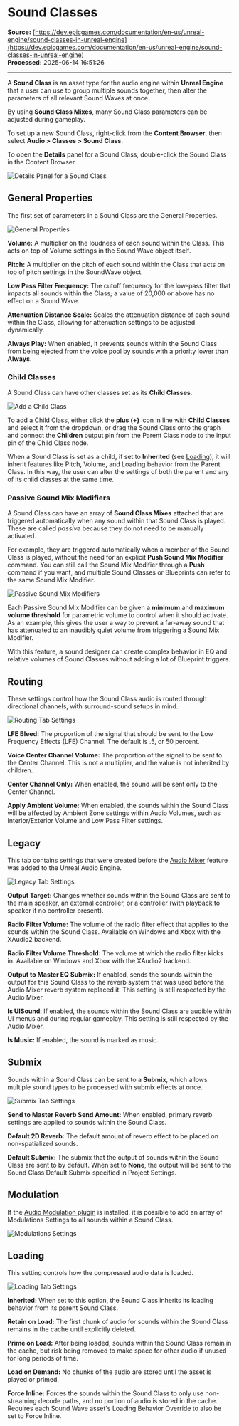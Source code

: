 # Sound Classes

**Source:** [https://dev.epicgames.com/documentation/en-us/unreal-engine/sound-classes-in-unreal-engine](https://dev.epicgames.com/documentation/en-us/unreal-engine/sound-classes-in-unreal-engine)  
**Processed:** 2025-06-14 16:51:26

---

A **Sound Class** is an asset type for the audio engine within **Unreal Engine** that a user can use to group multiple sounds together, then alter the parameters of all relevant Sound Waves at once.

By using **Sound Class Mixes**, many Sound Class parameters can be adjusted during gameplay.

To set up a new Sound Class, right-click from the **Content Browser**, then select **Audio > Classes > Sound Class**.

To open the **Details** panel for a Sound Class, double-click the Sound Class in the Content Browser.

![Details Panel for a Sound Class](https://d1iv7db44yhgxn.cloudfront.net/documentation/images/94b97654-4f92-48ae-bf72-66ad42c9fdc2/01-sound-class-details.png "Details Panel for a Sound Class")

## General Properties

The first set of parameters in a Sound Class are the General Properties.

![General Properties](https://d1iv7db44yhgxn.cloudfront.net/documentation/images/f0d8ec07-cfed-4b3e-b638-5e69f27cb378/02-general-properties.png "General Properties")

**Volume:** A multiplier on the loudness of each sound within the Class. This acts on top of Volume settings in the Sound Wave object itself.

**Pitch:** A multiplier on the pitch of each sound within the Class that acts on top of pitch settings in the SoundWave object.

**Low Pass Filter Frequency:** The cutoff frequency for the low-pass filter that impacts all sounds within the Class; a value of 20,000 or above has no effect on a Sound Wave.

**Attenuation Distance Scale:** Scales the attenuation distance of each sound within the Class, allowing for attenuation settings to be adjusted dynamically.

**Always Play:** When enabled, it prevents sounds within the Sound Class from being ejected from the voice pool by sounds with a priority lower than **Always**.

### Child Classes

A Sound Class can have other classes set as its **Child Classes**.

![Add a Child Class](https://d1iv7db44yhgxn.cloudfront.net/documentation/images/f0b95a67-0327-46d1-8ef8-d818c4d7f707/03-add-child-class.png "Add a Child Class")

To add a Child Class, either click the **plus (+)** icon in line with **Child Classes** and select it from the dropdown, or drag the Sound Class onto the graph and connect the **Children** output pin from the Parent Class node to the input pin of the Child Class node.

When a Sound Class is set as a child, if set to **Inherited** (see [Loading](/documentation/en-us/unreal-engine/sound-classes-in-unreal-engine#loading)), it will inherit features like Pitch, Volume, and Loading behavior from the Parent Class. In this way, the user can alter the settings of both the parent and any of its child classes at the same time.

### Passive Sound Mix Modifiers

A Sound Class can have an array of **Sound Class Mixes** attached that are triggered automatically when any sound within that Sound Class is played. These are called *passive* because they do not need to be manually activated.

For example, they are triggered automatically when a member of the Sound Class is played, without the need for an explicit **Push Sound Mix Modifier** command. You can still call the Sound Mix Modifier through a **Push** command if you want, and multiple Sound Classes or Blueprints can refer to the same Sound Mix Modifier.

![Passive Sound Mix Modifiers](https://d1iv7db44yhgxn.cloudfront.net/documentation/images/5f37c914-3ce7-4f6f-9a10-88eef9128bf4/04-passive-sound-mix-modifiers.png "Passive Sound Mix Modifiers")

Each Passive Sound Mix Modifier can be given a **minimum** and **maximum volume threshold** for parametric volume to control when it should activate. As an example, this gives the user a way to prevent a far-away sound that has attenuated to an inaudibly quiet volume from triggering a Sound Mix Modifier.

With this feature, a sound designer can create complex behavior in EQ and relative volumes of Sound Classes without adding a lot of Blueprint triggers.

## Routing

These settings control how the Sound Class audio is routed through directional channels, with surround-sound setups in mind.

![Routing Tab Settings](https://d1iv7db44yhgxn.cloudfront.net/documentation/images/839a4b17-e9af-498d-a219-cc963037e5bf/05-routing-tab.png "Routing Tab Settings")

**LFE Bleed:** The proportion of the signal that should be sent to the Low Frequency Effects (LFE) Channel. The default is .5, or 50 percent.

**Voice Center Channel Volume:** The proportion of the signal to be sent to the Center Channel. This is not a multiplier, and the value is not inherited by children.

**Center Channel Only:** When enabled, the sound will be sent only to the Center Channel.

**Apply Ambient Volume:** When enabled, the sounds within the Sound Class will be affected by Ambient Zone settings within Audio Volumes, such as Interior/Exterior Volume and Low Pass Filter settings.

## Legacy

This tab contains settings that were created before the [Audio Mixer](/documentation/en-us/unreal-engine/audio-mixer-overview-in-unreal-engine) feature was added to the Unreal Audio Engine.

![Legacy Tab Settings](https://d1iv7db44yhgxn.cloudfront.net/documentation/images/388c1fb4-b79b-430b-a109-ad116ffd1f8a/06-legacy-tab.png "Legacy Tab Settings")

**Output Target:** Changes whether sounds within the Sound Class are sent to the main speaker, an external controller, or a controller (with playback to speaker if no controller present).

**Radio Filter Volume:** The volume of the radio filter effect that applies to the sounds within the Sound Class. Available on Windows and Xbox with the XAudio2 backend.

**Radio Filter Volume Threshold:** The volume at which the radio filter kicks in. Available on Windows and Xbox with the XAudio2 backend.

**Output to Master EQ Submix:** If enabled, sends the sounds within the output for this Sound Class to the reverb system that was used before the Audio Mixer reverb system replaced it. This setting is still respected by the Audio Mixer.

**Is UISound**: If enabled, the sounds within the Sound Class are audible within UI menus and during regular gameplay. This setting is still respected by the Audio Mixer.

**Is Music:** If enabled, the sound is marked as music.

## Submix

Sounds within a Sound Class can be sent to a **Submix**, which allows multiple sound types to be processed with submix effects at once.

![Submix Tab Settings](https://d1iv7db44yhgxn.cloudfront.net/documentation/images/7a1cca44-3c2b-4909-9be0-779962de5cb3/07-submix-tab.png "Submix Tab Settings")

**Send to Master Reverb Send Amount:** When enabled, primary reverb settings are applied to sounds within the Sound Class.

**Default 2D Reverb:** The default amount of reverb effect to be placed on non-spatialized sounds.

**Default Submix:** The submix that the output of sounds within the Sound Class are sent to by default. When set to **None**, the output will be sent to the Sound Class Default Submix specified in Project Settings.

## Modulation

If the [Audio Modulation plugin](/documentation/en-us/unreal-engine/audio-modulation-in-unreal-engine) is installed, it is possible to add an array of Modulations Settings to all sounds within a Sound Class.

![Modulations Settings](https://d1iv7db44yhgxn.cloudfront.net/documentation/images/908a54dd-eef1-493b-856a-21e4f7c1df76/08-modulation-tab.png "Modulations Settings")

## Loading

This setting controls how the compressed audio data is loaded.

![Loading Tab Settings](https://d1iv7db44yhgxn.cloudfront.net/documentation/images/a9d70346-efc4-4780-b4c6-9a2906c65b37/09-loading-tab.png "Loading Tab Settings")

**Inherited:** When set to this option, the Sound Class inherits its loading behavior from its parent Sound Class.

**Retain on Load:** The first chunk of audio for sounds within the Sound Class remains in the cache until explicitly deleted.

**Prime on Load:** After being loaded, sounds within the Sound Class remain in the cache, but risk being removed to make space for other audio if unused for long periods of time.

**Load on Demand:** No chunks of the audio are stored until the asset is played or primed.

**Force Inline:** Forces the sounds within the Sound Class to only use non-streaming decode paths, and no portion of audio is stored in the cache. Requires each Sound Wave asset's Loading Behavior Override to also be set to Force Inline.
